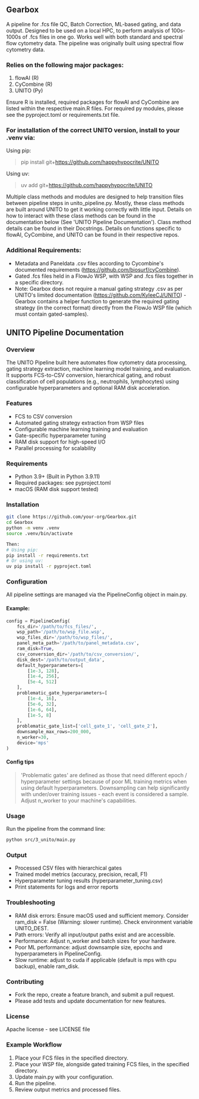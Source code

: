 ## Gearbox
 
A pipeline for .fcs file QC, Batch Correction, ML-based gating, and data output.
Designed to be used on a local HPC, to perform analysis of 100s-1000s of .fcs files in one go.
Works well with both standard and spectral flow cytometry data. The pipeline was originally built using spectral flow cytometry data.

### Relies on the following major packages:
1) flowAI (R)
2) CyCombine (R)
3) UNITO (Py)

Ensure R is installed, required packages for flowAI and CyCombine are listed within the respective main.R files.
For required py modules, please see the pyproject.toml or requirements.txt file.

### For installation of the correct UNITO version, install to your .venv via:
Using pip:
>pip install git+https://github.com/happyhypocrite/UNITO

Using uv:
>uv add git+https://github.com/happyhypocrite/UNITO

Multiple class methods and modules are designed to help transition files between pipeline steps in unito_pipeline.py. Mostly, these class methods are built around UNITO to get it working correctly with little input. Details on how to interact with these class methods can be found in the documentation below (See 'UNITO Pipeline Documentation'). Class method details can be found in their Docstrings. Details on functions specific to flowAI, CyCombine, and UNITO can be found in their respective repos.

### Additional Requirements:
- Metadata and Paneldata .csv files according to Cycombine's documented requirements (https://github.com/biosurf/cyCombine).
- Gated .fcs files held in a FlowJo WSP, with WSP and .fcs files together in a specific directory.
- Note: Gearbox does not require a manual gating strategy .csv as per UNITO's limited documentation (https://github.com/KyleeCJ/UNITO) - Gearbox contains a helper function to generate the required gating strategy (in the correct format) directly from the FlowJo WSP file (which must contain gated-samples).


## UNITO Pipeline Documentation

### Overview
The UNITO Pipeline built here automates flow cytometry data processing, gating strategy extraction, machine learning model training, and evaluation. It supports FCS-to-CSV conversion, hierarchical gating, and robust classification of cell populations (e.g., neutrophils, lymphocytes) using configurable hyperparameters and optional RAM disk acceleration.

### Features
- FCS to CSV conversion
- Automated gating strategy extraction from WSP files
- Configurable machine learning training and evaluation
- Gate-specific hyperparameter tuning
- RAM disk support for high-speed I/O
- Parallel processing for scalability

### Requirements
- Python 3.9+ (Built in Python 3.9.11)
- Required packages: see pyproject.toml
- macOS (RAM disk support tested)

### Installation
```bash
git clone https://github.com/your-org/Gearbox.git
cd Gearbox
python -m venv .venv
source .venv/bin/activate

Then:
# Using pip:
pip install -r requirements.txt
# Or using uv:
uv pip install -r pyproject.toml
```

### Configuration
All pipeline settings are managed via the PipelineConfig object in main.py.

#### Example:
```Python
config = PipelineConfig(
    fcs_dir='/path/to/fcs_files/',
    wsp_path='/path/to/wsp_file.wsp',
    wsp_files_dir='/path/to/wsp_files/',
    panel_meta_path='/path/to/panel_metadata.csv',
    ram_disk=True,
    csv_conversion_dir='/path/to/csv_conversion/',
    disk_dest='/path/to/output_data',
    default_hyperparameters=[
        [1e-3, 128],
        [1e-4, 256],
        [5e-4, 512]
    ],
    problematic_gate_hyperparameters=[
        [1e-4, 16],
        [5e-6, 32],
        [1e-6, 64],
        [1e-5, 8]
    ],
    problematic_gate_list=['cell_gate_1', 'cell_gate_2'],
    downsample_max_rows=200_000,
    n_worker=30,
    device='mps'
)
```
#### Config tips
> 'Problematic gates' are defined as those that need different epoch / hyperparameter settings because of poor ML training metrics when using default hyperparameters.
> Downsampling can help significantly with under/over training issues - each event is considered a sample.
> Adjust n_worker to your machine's capabilities.

### Usage
Run the pipeline from the command line:
``` bash 
python src/3_unito/main.py
``` 

### Output
- Processed CSV files with hierarchical gates
- Trained model metrics (accuracy, precision, recall, F1)
- Hyperparameter tuning results (hyperparameter_tuning.csv)
- Print statements for logs and error reports

### Troubleshooting
- RAM disk errors: Ensure macOS used and sufficient memory. Consider ram_disk = False (Warning: slower runtime). Check environment variable UNITO_DEST.
- Path errors: Verify all input/output paths exist and are accessible.
- Performance: Adjust n_worker and batch sizes for your hardware.
- Poor ML performance: adjust downsample size, epochs and hyperparameters in PipelineConfig.
- Slow runtime: adjust to cuda if applicable (default is mps with cpu backup), enable ram_disk.

### Contributing
- Fork the repo, create a feature branch, and submit a pull request.
- Please add tests and update documentation for new features.

### License
Apache license - see LICENSE file

### Example Workflow
1) Place your FCS files in the specified directory.
2) Place your WSP file, alongside gated training FCS files, in the specified directory.
3) Update main.py with your configuration.
4) Run the pipeline.
5) Review output metrics and processed files.
